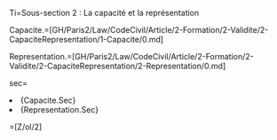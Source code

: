 Ti=Sous-section 2 : La capacité et la représentation

Capacite.=[GH/Paris2/Law/CodeCivil/Article/2-Formation/2-Validite/2-CapaciteRepresentation/1-Capacite/0.md]

Representation.=[GH/Paris2/Law/CodeCivil/Article/2-Formation/2-Validite/2-CapaciteRepresentation/2-Representation/0.md]

sec=<ol-none><li>{Capacite.Sec}</li><li>{Representation.Sec}</li></ol>

=[Z/ol/2]